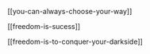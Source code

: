 ---
---


[[you-can-always-choose-your-way]]

[[freedom-is-sucess]]

[[freedom-is-to-conquer-your-darkside]]